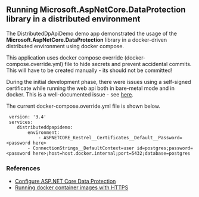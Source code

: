 ## Running Microsoft.AspNetCore.DataProtection library in a distributed environment

The DistributedDpApiDemo demo app demonstrated the usage of the **Microsoft.AspNetCore.DataProtection** library in a docker-driven distributed environment using docker compose.

This application uses docker compose override (docker-compose.override.yml) file to hide secrets and prevent accidental commits. This will have to be created manually - its should not be committed!

During the initial development phase, there were issues using a self-signed certificate while running the web api both in bare-metal mode and in docker. This is a well-documented issue - see [here](https://learn.microsoft.com/en-us/dotnet/core/additional-tools/self-signed-certificates-guide).

The current docker-compose.override.yml file is shown below.

```
 version: '3.4'
 services:
    distributeddpapidemo:  
        environment:
            - ASPNETCORE_Kestrel__Certificates__Default__Password=<password here>
	    - ConnectionStrings__DefaultContext=user id=postgres;password=<password here>;host=host.docker.internal;port=5432;database=postgres
```

### References

- [Configure ASP.NET Core Data Protection](https://learn.microsoft.com/en-us/aspnet/core/security/data-protection/configuration/overview?view=aspnetcore-7.0#persistkeystofilesystem)
- [Running docker container images with HTTPS](https://learn.microsoft.com/en-us/aspnet/core/security/docker-https?view=aspnetcore-7.0#running-pre-built-container-images-with-https)
